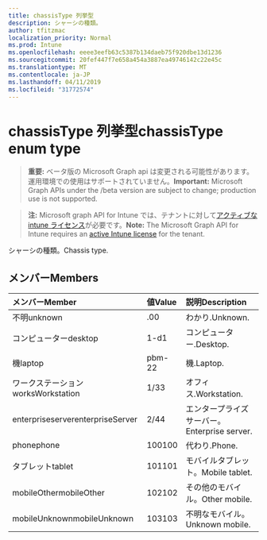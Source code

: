 ```yaml
---
title: chassisType 列挙型
description: シャーシの種類。
author: tfitzmac
localization_priority: Normal
ms.prod: Intune
ms.openlocfilehash: eeee3eefb63c5387b134daeb75f920dbe13d1236
ms.sourcegitcommit: 20fef447f7e658a454a3887ea49746142c22e45c
ms.translationtype: MT
ms.contentlocale: ja-JP
ms.lasthandoff: 04/11/2019
ms.locfileid: "31772574"
---
```

# <a name="chassistype-enum-type"></a><span data-ttu-id="65d72-103">chassisType 列挙型</span><span class="sxs-lookup"><span data-stu-id="65d72-103">chassisType enum type</span></span>

> <span data-ttu-id="65d72-104">**重要:** ベータ版の Microsoft Graph api は変更される可能性があります。運用環境での使用はサポートされていません。</span><span class="sxs-lookup"><span data-stu-id="65d72-104">**Important:** Microsoft Graph APIs under the /beta version are subject to change; production use is not supported.</span></span>

> <span data-ttu-id="65d72-105">**注:** Microsoft graph API for Intune では、テナントに対して[アクティブな intune ライセンス](https://go.microsoft.com/fwlink/?linkid=839381)が必要です。</span><span class="sxs-lookup"><span data-stu-id="65d72-105">**Note:** The Microsoft Graph API for Intune requires an [active Intune license](https://go.microsoft.com/fwlink/?linkid=839381) for the tenant.</span></span>

<span data-ttu-id="65d72-106">シャーシの種類。</span><span class="sxs-lookup"><span data-stu-id="65d72-106">Chassis type.</span></span>

## <a name="members"></a><span data-ttu-id="65d72-107">メンバー</span><span class="sxs-lookup"><span data-stu-id="65d72-107">Members</span></span>
|<span data-ttu-id="65d72-108">メンバー</span><span class="sxs-lookup"><span data-stu-id="65d72-108">Member</span></span>|<span data-ttu-id="65d72-109">値</span><span class="sxs-lookup"><span data-stu-id="65d72-109">Value</span></span>|<span data-ttu-id="65d72-110">説明</span><span class="sxs-lookup"><span data-stu-id="65d72-110">Description</span></span>|
|:---|:---|:---|
|<span data-ttu-id="65d72-111">不明</span><span class="sxs-lookup"><span data-stu-id="65d72-111">unknown</span></span>|<span data-ttu-id="65d72-112">.0</span><span class="sxs-lookup"><span data-stu-id="65d72-112">0</span></span>|<span data-ttu-id="65d72-113">わかり.</span><span class="sxs-lookup"><span data-stu-id="65d72-113">Unknown.</span></span>|
|<span data-ttu-id="65d72-114">コンピューター</span><span class="sxs-lookup"><span data-stu-id="65d72-114">desktop</span></span>|<span data-ttu-id="65d72-115">1-d</span><span class="sxs-lookup"><span data-stu-id="65d72-115">1</span></span>|<span data-ttu-id="65d72-116">コンピューター.</span><span class="sxs-lookup"><span data-stu-id="65d72-116">Desktop.</span></span>|
|<span data-ttu-id="65d72-117">機</span><span class="sxs-lookup"><span data-stu-id="65d72-117">laptop</span></span>|<span data-ttu-id="65d72-118">pbm-2</span><span class="sxs-lookup"><span data-stu-id="65d72-118">2</span></span>|<span data-ttu-id="65d72-119">機.</span><span class="sxs-lookup"><span data-stu-id="65d72-119">Laptop.</span></span>|
|<span data-ttu-id="65d72-120">ワークステーション</span><span class="sxs-lookup"><span data-stu-id="65d72-120">worksWorkstation</span></span>|<span data-ttu-id="65d72-121">1/3</span><span class="sxs-lookup"><span data-stu-id="65d72-121">3</span></span>|<span data-ttu-id="65d72-122">オフィス.</span><span class="sxs-lookup"><span data-stu-id="65d72-122">Workstation.</span></span>|
|<span data-ttu-id="65d72-123">enterpriseserver</span><span class="sxs-lookup"><span data-stu-id="65d72-123">enterpriseServer</span></span>|<span data-ttu-id="65d72-124">2/4</span><span class="sxs-lookup"><span data-stu-id="65d72-124">4</span></span>|<span data-ttu-id="65d72-125">エンタープライズサーバー。</span><span class="sxs-lookup"><span data-stu-id="65d72-125">Enterprise server.</span></span>|
|<span data-ttu-id="65d72-126">phone</span><span class="sxs-lookup"><span data-stu-id="65d72-126">phone</span></span>|<span data-ttu-id="65d72-127">100</span><span class="sxs-lookup"><span data-stu-id="65d72-127">100</span></span>|<span data-ttu-id="65d72-128">代わり.</span><span class="sxs-lookup"><span data-stu-id="65d72-128">Phone.</span></span>|
|<span data-ttu-id="65d72-129">タブレット</span><span class="sxs-lookup"><span data-stu-id="65d72-129">tablet</span></span>|<span data-ttu-id="65d72-130">101</span><span class="sxs-lookup"><span data-stu-id="65d72-130">101</span></span>|<span data-ttu-id="65d72-131">モバイルタブレット。</span><span class="sxs-lookup"><span data-stu-id="65d72-131">Mobile tablet.</span></span>|
|<span data-ttu-id="65d72-132">mobileOther</span><span class="sxs-lookup"><span data-stu-id="65d72-132">mobileOther</span></span>|<span data-ttu-id="65d72-133">102</span><span class="sxs-lookup"><span data-stu-id="65d72-133">102</span></span>|<span data-ttu-id="65d72-134">その他のモバイル。</span><span class="sxs-lookup"><span data-stu-id="65d72-134">Other mobile.</span></span>|
|<span data-ttu-id="65d72-135">mobileUnknown</span><span class="sxs-lookup"><span data-stu-id="65d72-135">mobileUnknown</span></span>|<span data-ttu-id="65d72-136">103</span><span class="sxs-lookup"><span data-stu-id="65d72-136">103</span></span>|<span data-ttu-id="65d72-137">不明なモバイル。</span><span class="sxs-lookup"><span data-stu-id="65d72-137">Unknown mobile.</span></span>|





